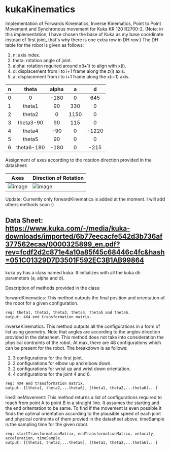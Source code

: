 # kukaKinematics
Implementation of Forwards Kinematics, Inverse Kinematics, Point to Point Movement and Synchronous movement for Kuka KR 120 R2700-2.
(Note: in this implementation, I have chosen the base of Kuka as my base coordinate instead of first joint, that's why there is one extra row in DH row.)
The DH table for the robot is given as follows:
1. n: axis index.
2. theta: rotation angle of joint.
3. alpha: rotation required around x(i+1) to align with x(i).
4. d:     displacement from i to i+1 frame along the z(i) axis.
5. a: displacement from i to i+1 frame along the x(i+1) axis.

| n     | theta | alpha |   a   |   d   |
| :---: | :---: | :---: | :---: | :---: |
|0    |    0      |     -180 |       0  |  645|
|1    |  theta1   |      90  |     330  |  0  |
|2    |theta2     |    0     |    1150  |  0  |
|3    |theta3-90  |    90    |     115  |  0  |  
|4    |theta4     |   -90    |       0  |-1220|
|5    |theta5     |    90    |       0  |  0  |
|6    |theta6-180 |  -180    |       0  |-215 |
    
Assignment of axes according to the rotation direction provided in the datasheet:

|Axes |Direction of Rotation|
| --- | --- |
| ![image](https://user-images.githubusercontent.com/94879785/147395487-c9e08529-fc3f-451a-a370-28eff9a59892.png) | ![image](https://user-images.githubusercontent.com/94879785/147395506-d4504a08-8709-4169-8d49-65d2ea82109d.png) |



Update: Currently only forwardKinematics is added at the moment. I will add others methods soon :)

Data Sheet:
https://www.kuka.com/-/media/kuka-downloads/imported/6b77eecacfe542d3b736af377562ecaa/0000325899_en.pdf?rev=fcdf2d2c871e4a10a85f45c68446c4fc&hash=051C01329D7D3501F592EC3B1AB99864
------------------------------------------------------------------------------------------------------------------------------------
kuka.py has a class named kuka. It initializes with all the kuka dh parameters (a, alpha and d).

Description of methods provided in the class:

forwardKinematics: This method outputs the final position and orientation of the robot for a given configuration.
    
    req: theta1, theta2, theta3, theta4, theta5 and theta6.
    output: 4X4 end transformation matrix.
 
 
 inverseKinematics: This method outputs all the configurations in a form of list using geometry. Note that angles are according 
 to the angles direction provided in the datasheet. This method does not take into consideration the physical contraints of the robot.
 At max, there are 48 configurations which can be present for the robot. The breakdown is as follows:
 
   1. 3 configurations for the first joint.
   2. 2 configurations for elbow up and elbow down.
   3. 2 configurations for wrist up and wrist down orientation.
   4. 4 configurations for the joint 4 and 6.

    req: 4X4 end transformation matrix.
    output: [[theta1, theta2,...theta6], [theta1, theta2,...theta6]...]
    
line2lineMovement: This method returns a list of configurations required to reach from point A to point B in a straight line. It assumes the 
starting and the end oritentation to be same. To find if the movement is even possible it finds the optimal orientation according to the plausible speed of each joint and physical contraints of them provied in the datasheet above. timeSample is the sampling time for the given robot.

    req: startTransformationMatrix, endTransformationMatrix, velocity, acceleration, timeSample.
    output: [[theta1, theta2,...theta6], [theta1, theta2,...theta6]...]


